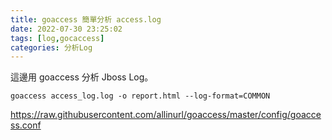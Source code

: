 ```yaml
---
title: goaccess 簡單分析 access.log
date: 2022-07-30 23:25:02
tags: [log,gocaccess]
categories: 分析Log
---
```


這邊用 goaccess 分析 Jboss Log。

<!--more-->

```
goaccess access_log.log -o report.html --log-format=COMMON
```
https://raw.githubusercontent.com/allinurl/goaccess/master/config/goaccess.conf